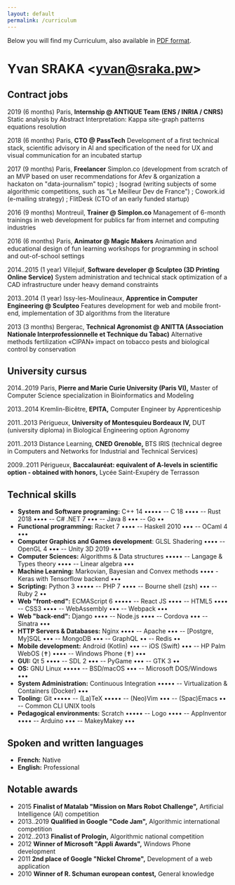 ```yaml
---
layout: default
permalink: /curriculum
---
```


Below you will find my Curriculum, also available in [PDF
format](https://raw.githubusercontent.com/yvan-sraka/yvan-sraka.github.io/master/Yvan%20SRAKA%20%E2%80%93%20Curriculum%20Vitae.pdf).

Yvan SRAKA \<yvan@sraka.pw\>
============================

Contract jobs
-------------

2019 (6 months) Paris, **Internship @ ANTIQUE Team (ENS / INRIA /
CNRS)** Static analysis by Abstract Interpretation: Kappa site-graph
patterns equations resolution

2018 (6 months) Paris, **CTO @ PassTech** Development of a first
technical stack, scientific advisory in AI and specification of the need
for UX and visual communication for an incubated startup

2017 (9 months) Paris, **Freelancer** Simplon.co (development from
scratch of an MVP based on user recommendations for Afev & organization
a hackaton on "data-journalism" topic) ; Isograd (writing subjects of
some algorithmic competitions, such as "Le Meilleur Dev de France") ;
Cowork.id (e-mailing strategy) ; FlitDesk (CTO of an early funded
startup)

2016 (9 months) Montreuil, **Trainer @ Simplon.co** Management of
6-month trainings in web development for publics far from internet and
computing industries

2016 (6 months) Paris, **Animator @ Magic Makers** Animation and
educational design of fun learning workshops for programming in school
and out-of-school settings

2014..2015 (1 year) Villejuif, **Software developer @ Sculpteo (3D
Printing Online Service)** System administration and technical stack
optimization of a CAD infrastructure under heavy demand constraints

2013..2014 (1 year) Issy-les-Moulineaux, **Apprentice in Computer
Engineering @ Sculpteo** Features development for web and mobile
front-end, implementation of 3D algorithms from the literature

2013 (3 months) Bergerac, **Technical Agronomist @ ANITTA (Association
Nationale Interprofessionnelle et Technique du Tabac)** Alternative
methods fertilization «CIPAN» impact on tobacco pests and biological
control by conservation

University cursus
-----------------

2014..2019 Paris, **Pierre and Marie Curie University (Paris VI),**
Master of Computer Science specialization in Bioinformatics and Modeling

2013..2014 Kremlin-Bicêtre, **EPITA,** Computer Engineer by
Apprenticeship

2011..2013 Périgueux, **University of Montesquieu Bordeaux IV,** DUT
(university diploma) in Biological Engineering option Agronomy

2011..2013 Distance Learning, **CNED Grenoble,** BTS IRIS (technical
degree in Computers and Networks for Industrial and Technical Services)

2009..2011 Périgueux, **Baccalauréat: equivalent of A-levels in
scientific option - obtained with honors,** Lycée Saint-Exupéry de
Terrasson

Technical skills
----------------

-   **System and Software programing:** C++ 14 ••••• -- C 18 •••• -- Rust 2018 •••• -- C\# .NET 7 ••• -- Java 8 ••• -- Go ••
-   **Functional programming:** Racket 7 •••• -- Haskell 2010 ••• -- OCaml 4 •••
-   **Computer Graphics and Games development**: GLSL Shadering •••• -- OpenGL 4 ••• -- Unity 3D 2019 •••
-   **Computer Sciences:** Algorithms & Data structures ••••• -- Langage & Types theory •••• -- Linear algebra •••
-   **Machine Learning:** Markovian, Bayesian and Convex methods •••• - Keras with Tensorflow backend •••
-   **Scripting:** Python 3 ••••• -- PHP 7 •••• -- Bourne shell (zsh) ••• -- Ruby 2 ••
-   **Web "front-end":** ECMAScript 6 ••••• -- React JS •••• -- HTML5 •••• -- CSS3 •••• -- WebAssembly ••• -- Webpack •••
-   **Web "back-end":** Django •••• -- Node.js •••• -- Cordova ••• -- Sinatra •••
-   **HTTP Servers & Databases:** Nginx •••• -- Apache ••• -- [Postgre, My]SQL ••• -- MongoDB ••• -- GraphQL •• -- Redis ••
-   **Mobile development:** Android (Kotlin) ••• -- iOS (Swift) ••• -- HP Palm WebOS (✝) •••• -- Windows Phone (✝) •••
-   **GUI:** Qt 5 •••• -- SDL 2 ••• -- PyGame ••• -- GTK 3 ••
-   **OS:** GNU Linux ••••• -- BSD/macOS ••• -- Microsoft DOS/Windows •••
-   **System Administration:** Continuous Integration ••••• -- Virtualization & Containers (Docker) •••
-   **Tooling:** Git ••••• -- (La)TeX ••••• -- (Neo)Vim ••• -- (Spac)Emacs •• -- Common CLI UNIX tools
-   **Pedagogical environments:** Scratch ••••• -- Logo •••• -- AppInventor •••• -- Arduino ••• -- MakeyMakey •••

Spoken and written languages
----------------------------

-   **French:** Native
-   **English:** Professional

Notable awards
--------------

-   2015 **Finalist of Matalab "Mission on Mars Robot Challenge",**
    Artificial Intelligence (AI) competition
-   2013..2019 **Qualified in Google "Code Jam",** Algorithmic
    international competition
-   2012..2013 **Finalist of Prologin,** Algorithmic national
    competition
-   2012 **Winner of Microsoft "Appli Awards",** Windows Phone
    development
-   2011 **2nd place of Google "Nickel Chrome",** Development of a
    web application
-   2010 **Winner of R. Schuman european contest,** General knowledge

